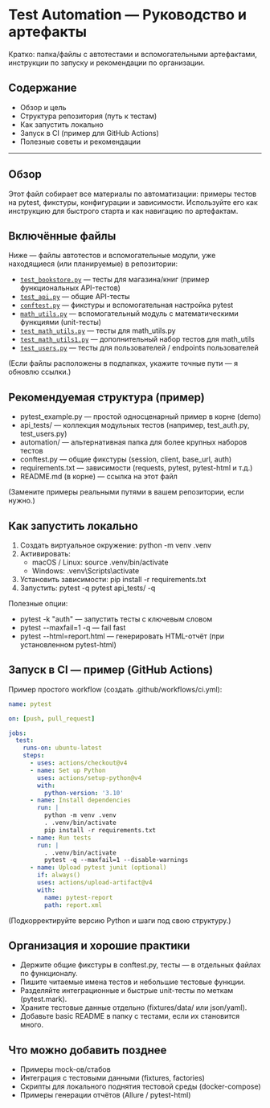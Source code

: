 # Test Automation — Руководство и артефакты

Кратко: папка/файлы с автотестами и вспомогательными артефактами, инструкции по запуску и рекомендации по организации.

## Содержание
- Обзор и цель
- Структура репозитория (путь к тестам)
- Как запустить локально
- Запуск в CI (пример для GitHub Actions)
- Полезные советы и рекомендации

---

## Обзор
Этот файл собирает все материалы по автоматизации: примеры тестов на pytest, фикстуры, конфигурации и зависимости. Используйте его как инструкцию для быстрого старта и как навигацию по артефактам.

## Включённые файлы
Ниже — файлы автотестов и вспомогательные модули, уже находящиеся (или планируемые) в репозитории:

- [`test_bookstore.py`](test_bookstore.py) — тесты для магазина/книг (пример функциональных API-тестов)
- [`test_api.py`](test_api.py) — общие API-тесты
- [`conftest.py`](conftest.py) — фикстуры и вспомогательная настройка pytest
- [`math_utils.py`](math_utils.py) — вспомогательный модуль с математическими функциями (unit-тесты)
- [`test_math_utils.py`](test_math_utils.py) — тесты для math_utils.py
- [`test_math_utils1.py`](test_math_utils1.py) — дополнительный набор тестов для math_utils
- [`test_users.py`](test_users.py) — тесты для пользователей / endpoints пользователей

(Если файлы расположены в подпапках, укажите точные пути — я обновлю ссылки.)

## Рекомендуемая структура (пример)
- pytest_example.py — простой односценарный пример в корне (demo)
- api_tests/ — коллекция модульных тестов (например, test_auth.py, test_users.py)
- automation/ — альтернативная папка для более крупных наборов тестов
- conftest.py — общие фикстуры (session, client, base_url, auth)
- requirements.txt — зависимости (requests, pytest, pytest-html и т.д.)
- README.md (в корне) — ссылка на этот файл

(Замените примеры реальными путями в вашем репозитории, если нужно.)

## Как запустить локально
1. Создать виртуальное окружение:
   python -m venv .venv
2. Активировать:
   - macOS / Linux: source .venv/bin/activate
   - Windows: .venv\Scripts\activate
3. Установить зависимости:
   pip install -r requirements.txt
4. Запустить:
   pytest -q
   pytest api_tests/ -q

Полезные опции:
- pytest -k "auth" — запустить тесты с ключевым словом
- pytest --maxfail=1 -q — fail fast
- pytest --html=report.html — генерировать HTML-отчёт (при установленном pytest-html)

## Запуск в CI — пример (GitHub Actions)
Пример простого workflow (создать .github/workflows/ci.yml):

```yaml
name: pytest

on: [push, pull_request]

jobs:
  test:
    runs-on: ubuntu-latest
    steps:
      - uses: actions/checkout@v4
      - name: Set up Python
        uses: actions/setup-python@v4
        with:
          python-version: '3.10'
      - name: Install dependencies
        run: |
          python -m venv .venv
          . .venv/bin/activate
          pip install -r requirements.txt
      - name: Run tests
        run: |
          . .venv/bin/activate
          pytest -q --maxfail=1 --disable-warnings
      - name: Upload pytest junit (optional)
        if: always()
        uses: actions/upload-artifact@v4
        with:
          name: pytest-report
          path: report.xml
```

(Подкорректируйте версию Python и шаги под свою структуру.)

## Организация и хорошие практики
- Держите общие фикстуры в conftest.py, тесты — в отдельных файлах по функционалу.
- Пишите читаемые имена тестов и небольшие тестовые функции.
- Разделяйте интеграционные и быстрые unit-тесты по меткам (pytest.mark).
- Храните тестовые данные отдельно (fixtures/data/ или json/yaml).
- Добавьте basic README в папку с тестами, если их становится много.

## Что можно добавить позднее
- Примеры mock-ов/стабов
- Интеграция с тестовыми данными (fixtures, factories)
- Скрипты для локального поднятия тестовой среды (docker-compose)
- Примеры генерации отчётов (Allure / pytest-html)